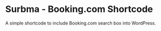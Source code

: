 Surbma - Booking.com Shortcode
===================

A simple shortcode to include Booking.com search box into WordPress.
